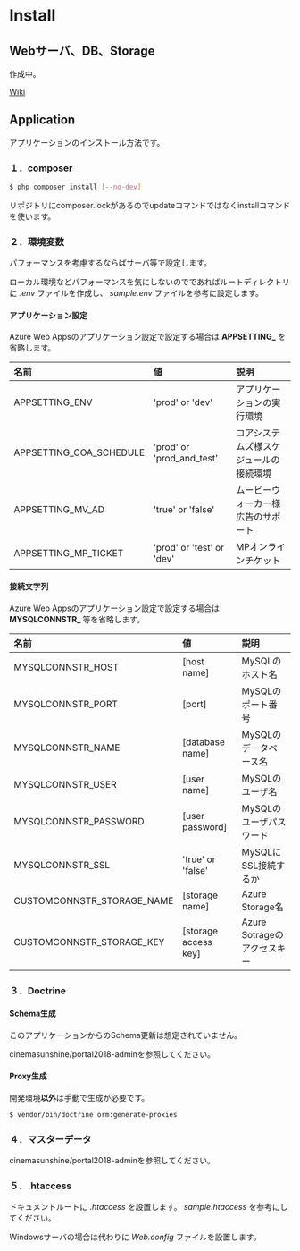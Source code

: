 # Install

## Webサーバ、DB、Storage

作成中。

[Wiki](https://m-p.backlog.jp/alias/wiki/508245)


## Application

アプリケーションのインストール方法です。

### １．composer

```sh
$ php composer install [--no-dev]
```

リポジトリにcomposer.lockがあるのでupdateコマンドではなくinstallコマンドを使います。

### ２．環境変数

パフォーマンスを考慮するならばサーバ等で設定します。

ローカル環境などパフォーマンスを気にしないのでであればルートディレクトリに *.env* ファイルを作成し、 *sample.env* ファイルを参考に設定します。

#### アプリケーション設定

Azure Web Appsのアプリケーション設定で設定する場合は **APPSETTING_** を省略します。

|名前|値|説明|
|:--|:--|:--|
|APPSETTING_ENV|'prod' or 'dev'|アプリケーションの実行環境|
|APPSETTING_COA_SCHEDULE|'prod' or 'prod_and_test'|コアシステムズ様スケジュールの接続環境|
|APPSETTING_MV_AD|'true' or 'false'|ムービーウォーカー様広告のサポート|
|APPSETTING_MP_TICKET|'prod' or 'test' or 'dev'|MPオンラインチケット|

#### 接続文字列

Azure Web Appsのアプリケーション設定で設定する場合は **MYSQLCONNSTR_** 等を省略します。

|名前|値|説明|
|:--|:--|:--|
|MYSQLCONNSTR_HOST|[host name]|MySQLのホスト名|
|MYSQLCONNSTR_PORT|[port]|MySQLのポート番号|
|MYSQLCONNSTR_NAME|[database name]|MySQLのデータベース名|
|MYSQLCONNSTR_USER|[user name]|MySQLのユーザ名|
|MYSQLCONNSTR_PASSWORD|[user password]|MySQLのユーザパスワード|
|MYSQLCONNSTR_SSL|'true' or 'false'|MySQLにSSL接続するか|
|CUSTOMCONNSTR_STORAGE_NAME|[storage name]|Azure Storage名|
|CUSTOMCONNSTR_STORAGE_KEY|[storage access key]|Azure Sotrageのアクセスキー|

### ３．Doctrine

#### Schema生成

このアプリケーションからのSchema更新は想定されていません。

cinemasunshine/portal2018-adminを参照してください。

#### Proxy生成

開発環境**以外**は手動で生成が必要です。

```sh
$ vendor/bin/doctrine orm:generate-proxies
```

### ４．マスターデータ

cinemasunshine/portal2018-adminを参照してください。

### ５．.htaccess

ドキュメントルートに *.htaccess* を設置します。 *sample.htaccess* を参考にしてください。

Windowsサーバの場合は代わりに *Web.config* ファイルを設置します。

